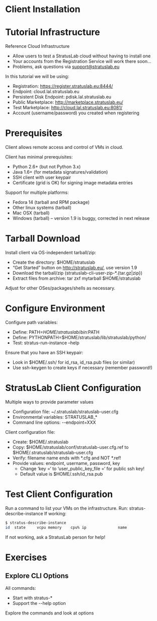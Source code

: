 Client Installation
===================

Tutorial Infrastructure
=======================

Reference Cloud Infrastructure
  * Allow users to test a StratusLab cloud without having to install one
  * Your accounts from the Registration Service will work there soon...
  * Problems, ask questions via support@stratuslab.eu 

In this tutorial we will be using:
  * Registration: https://register.stratuslab.eu:8444/ 
  * Endpoint: cloud.lal.stratuslab.eu
  * Persistent Disk Endpoint: pdisk.lal.stratuslab.eu
  * Public Marketplace: http://marketplace.stratuslab.eu/ 
  * Test Marketplace: http://cloud.lal.stratuslab.eu:8081/  
  * Account (username/password) you created when registering

Prerequisites
=============

Client allows remote access and control of VMs in cloud.

Client has minimal prerequisites:
  * Python 2.6+ (but not Python 3.x)
  * Java 1.6+ (for metadata signatures/validation)
  * SSH client with user keypair
  * Certificate (grid is OK) for signing image metadata entries

Support for multiple platforms:
  * Fedora 14 (tarball and RPM package)
  * Other linux systems (tarball)
  * Mac OSX (tarball)
  * Windows (tarball) – version 1.9 is buggy, corrected in next release 

Tarball Download
================

Install client via OS-independent tarball/zip:
  * Create the directory: $HOME/stratuslab
  * “Get Started” button on http://stratuslab.eu/, use version 1.9
  * Download the tarball/zip (stratuslab-cli-user-zip-*.{tar.gz|zip})
  * Extract files from archive: tar zxf mytarball $HOME/stratuslab

Adjust for other OSes/packages/shells as necessary.


Configure Environment
=====================

Configure path variables:
  * Define: PATH=$HOME/stratuslab/bin:$PATH
  * Define: PYTHONPATH=$HOME/stratuslab/lib/stratuslab/python/
  * Test: stratus-run-instance –help

Ensure that you have an SSH keypair:
  * Look in $HOME/.ssh/ for id_rsa, id_rsa.pub files (or similar)
  * Use ssh-keygen to create keys if necessary (remember password!)


StratusLab Client Configuration
===============================

Multiple ways to provide parameter values
  * Configuration file: ~/.stratuslab/stratuslab-user.cfg
  * Environmental variables: STRATUSLAB_*
  * Command line options: --endpoint=XXX

Client configuration file:
  * Create: $HOME/.stratuslab
  * Copy: $HOME/stratuslab/conf/stratuslab-user.cfg.ref  to
    $HOME/.stratuslab/stratuslab-user.cfg
  * Verify: filename name ends with *.cfg and NOT *.ref!
  * Provide values: endpoint, username, password, key
    - Change ‘key =‘ to ‘user_public_key_file =‘ for public ssh key!
    - Default value is $HOME/.ssh/id_rsa.pub

Test Client Configuration
=========================

Run a command to list your VMs on the infrastructure.
Run: stratus-describe-instance
If working:

~~~bash
$ stratus-describe-instance
id  state     vcpu memory    cpu% ip              name
~~~

If not working, ask a StratusLab person for help!


Exercises
=========

Explore CLI Options
-------------------

All commands:
  * Start with stratus-*
  * Support the --help option

Explore the commands and look at options
